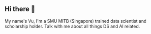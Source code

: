 ## Hi there 👋
My name's Vu, I'm a SMU MITB (Singapore) trained data scientist and scholarship holder. Talk with me about all things DS and AI related.  


<!--
**pepperoniPizzaLarge/pepperoniPizzaLarge** is a ✨ _special_ ✨ repository because its `README.md` (this file) appears on your GitHub profile.

Here are some ideas to get you started:

- 🔭 I’m currently working on an CI/CD 
- 🌱 I’m currently learning to design and deploy AI systems at scale
- 💬 Talk to me about all things DS and AI related

-->
